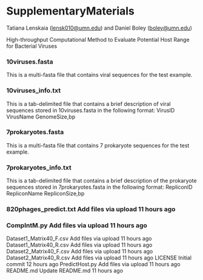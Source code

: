 # SupplementaryMaterials

Tatiana Lenskaia (lensk010@umn.edu) and Daniel Boley (boley@umn.edu)

High-throughput Computational Method to Evaluate Potential Host Range for Bacterial Viruses


### 10viruses.fasta

This is a multi-fasta file that contains viral sequences for the test example.

### 10viruses_info.txt

This is a tab-delimited file that contains a brief description of viral sequences stored in 10viruses.fasta in the following format: VirusID  VirusName GenomeSize,bp

### 7prokaryotes.fasta

This is a multi-fasta file that contains 7 prokaryote sequences for the test example.

### 7prokaryotes_info.txt

This is a tab-delimited file that contains a brief description of the prokaryote sequences stored in 7prokaryotes.fasta in the following format: RepliconID RepliconName  RepliconSize,bp


### 820phages_predict.txt	Add files via upload	11 hours ago
### CompIntM.py	Add files via upload	11 hours ago
Dataset1_Matrix40_F.csv	Add files via upload	11 hours ago
Dataset1_Matrix40_R.csv	Add files via upload	11 hours ago
Dataset2_Matrix40_F.csv	Add files via upload	11 hours ago
Dataset2_Matrix40_R.csv	Add files via upload	11 hours ago
LICENSE	Initial commit	12 hours ago
PredictHost.py	Add files via upload	11 hours ago
README.md	Update README.md	11 hours ago
